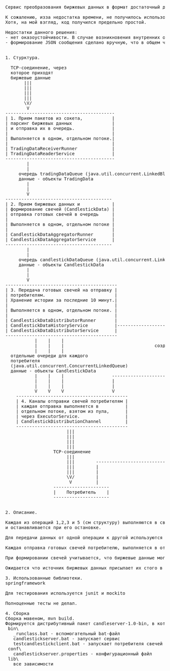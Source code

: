 <pre>
Сервис преобразования биржевых данных в формат достаточный для отрисовки candlestick chart.
  
К сожалению, изза недостатка времени, не получилось использовать Netty, Akka и тп.
Хотя, на мой взгляд, код получился предельно простой.

Недостатки данного решения:
- нет оказоустойчивости. В случае возникновения внутренних ошибоки, поток в котором она произошла, оснановится а другие потоки продолжат работу в пустоту.
- формирование JSON сообщения сделано вручную, что в общем черевато ошибками, но в данном случае приемлемо, так как данные, из которых фомируется JSON, имеют предсказуемый вид.


1. Стурктура.

  TCP-соединение, через 
  которое приходят
  биржевые данные
       |||
       |||
       |||
       |||
       \V/ 
        V
-----------------------------------------
| 1. Прием пакетов из сокета,           |    
| парсинг биржевых данных               |
| и отправка их в очередь.              |   
|                                       | 
| Выполняется в одном, отдельном потоке.|
|                                       | 
| TradingDataReceiverRunner             |   
| TradingDataReaderService              |
-----------------------------------------
        |
        |
     очередь tradingDataQueue (java.util.concurrent.LinkedBlockingQueue)
     данные - объекты TradingData   
        |
        |
        V
----------------------------------------
| 2. Прием биржевых данных и            | 
| формирование свечей (CandlestickData) | 
| отправка готовых свечей в очередь     |
|                                       | 
| Выполняется в одном, отдельном потоке |
|                                       | 
| CandlestickDataAggregatorRunner       |  
| CandlestickDataAggregatorService      | 
----------------------------------------
        |
        |
     очередь candlestickDataQueue (java.util.concurrent.LinkedBlockingQueue)
     данные - объекты CandlestickData   
        |
        |
        V
------------------------------------------
| 3. Передача готовых свечей на отправку | 
| потребителям.                          |        
| Хранение истории за последние 10 минут.|
|                                        | 
| Выполняется в одном, отдельном потоке. |
|                                        | 
| CandlestickDataDistributorRunner       |
| CandlestickDataHistoryService          |--------------------------
| CandlestickDataDistributorService      |                         | 
------------------------------------------                         | 
           |    |    |                                             |
           |    |    |                                  создает канал отправки 
           |    |    |                                             |
  отдельные очереди для каждого                                    |
  потребителя                                                      |
  (java.util.concurrent.ConcurrentLinkedQueue)                     |                            
  данные - объекты CandlestickData                                 V                     
           |    |    |                  --------------------------------------------------                                            
           |    |    |                  |                                                |
           |    |    |                  |                                       создает SocketChannel
           V    V    V                  V                                                | 
    ------------------------------------------                      -----------------------------------------
    | 4. Каналы отправки свечей потребителям |                      | 5.Серверный сокет для подключения     |
    | каждая отправка выполняется в          |                      | новых потребителей                    |
    | отдельном потоке, взятом из пула,      |                      |                                       |
    | через ExecutorService.                 |                      |  выполняется в отдельном потоке       |
    | CandlestickDistributionChannel         |                      |                                       |
    ------------------------------------------                      | CandlestickServerSocketListenerRunner |
                       |||                                          -----------------------------------------
                       |||                                                              /|\
                       |||                                                               |
                       |||                                                               |  
                  TCP-соединение                                                  открывает TCP  
                       |||                                                               |
                       |||        -------------------------------------------------------|
                       |||        |
                       |||        |
                       \V/        |
                        V         |
                  ---------------------
                  |    Потребитель    |
                  ---------------------
               

2. Описание.
   
Каждая из операций 1,2,3 и 5 (см структуру) выполняются в своем фиксированном потоке, который запускается при запуске сервера 
и останавливается при его остановке. 

Для передачи данных от одной операции к другой используются потокобезопасные очереди.

Каждая отправка готовых свечей потребителю, выполняется в отдельном потоке взятом из пула. Это позволяет увеличить производительность, при подключении большего количества потребителей, расширением пула. Других сведств увеличения производительности нет.

При формировании свечей учитывается, что биржевые данные могут приходить из источника с задержкой. Время задержки задается в конфигурационном файле, значение  tradingDataTimeout.

Ожидается что источник биржевых данных присылает их стого в порядке значей timespamp (для одного тикера).

3. Использованные библиотеки.
springframework

Для тестирования используется junit и mockito 

Полноценные тесты не делал.

4. Сборка 
Сборка мавеном, mvn build.
Формируется дистрибутивный пакет candleserver-1.0-bin, в котором
 bin\
   _runclass.bat - вспомогательный bat-файл
   candlestickserver.bat - запускает сервис
   testcandlestickclient.bat - запускает потребителя свечей
 conf\
   candlestickserver.properties - конфигурационный файл
 lib\
   все зависимости
</pre>   

